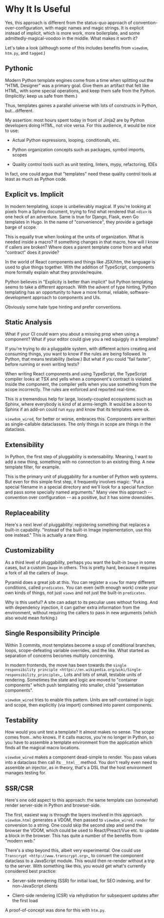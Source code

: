 # Why It Is Useful

Yes, this approach is different from the status-quo approach of convention-over-configuration, with magic names and magic strings.
It is explicit instead of implicit, which is more work, more boilerplate, and some admittedly-magical-voodoo in the middle.
What makes it worth it?

Let's take a look (although some of this includes benefits from `viewdom`, `htm.py`, and `tagged`.)

## Pythonic

Modern Python template engines come from a time when splitting out the "HTML Designer" was a primary goal.
Give them an artifact that felt like HTML, with some special operations, and keep them safe from the Python.
(Implicitly: keep us safe from them.)

Thus, templates gaines a parallel universe with lots of constructs in Python, but...different.

My assertion: most hours spent today in front of Jinja2 are by Python developers doing HTML, not vice versa.
For this audience, it would be nice to use:

- Actual Python expressions, looping, conditionals, etc.

- Python organization concepts such as packages, symbol imports, scopes

- Quality control tools such as unit testing, linters, mypy, refactoring, IDEs

In fact, one could argue that "templates" need these quality control tools at least as much as Python code.

## Explicit vs. Implicit

In modern templating, scope is unbelievably magical.
If you're looking at pixels from a Sphinx document, trying to find what rendered that `<div>` is one heck of an adventure.
Same is true for Django, Flask, even Go templates in Hugo.
In the name of "convenience", they provide a garbage barge of scope.

This is equally true when looking at the units of organization.
What is needed inside a macro?
If something changes in that macro, how will I know if callers are broken?
Where does a parent template come from and what "contract" does it provide?

In the world of React components and things like JSX/htm, the language is used to glue things together.
With the addition of TypeScript, components more formally explain what they provide/require.

Python believes in "Explicity is better than implicit" but Python templating seems to take a different approach.
With the advent of type hinting, Python templating has an opportunity to have a more formal, reliable, software-development approach to components and UIs.

Obviously some hate type hinting and prefer conventions.

## Static Analysis

What if your CI could warn you about a missing prop when using a component?
What if your editor could give you a red squiggly in a template?

If you're trying to do a pluggable system, with different actors creating and consuming things, you want to know if the rules are being followed.
In Python, that means testability (below.)
But what if you could "fail faster", before running or even writing tests?

When writing React components and using TypeScript, the TypeScript compiler looks at TSX and yells when a component's contract is violated.
Inside the component, the compiler yells when you use something from the scope incorrectly.
The rules are enforced and reported real-time.

This is a tremendous help for large, loosely-coupled ecosystems such as Sphinx, where everybody is kind of at arms-length.
It would be a boon to Sphinx if an add-on could run `mypy` and know that its templates were ok.

`viewdom_wired`, for better or worse, embraces this.
Components are written as single-callable dataclasses.
The only things in scope are things in the dataclass.

## Extensibility

In Python, the first step of pluggability is extensability.
Meaning, I want to add a new thing, something with no connection to an existing thing.
A new template filter, for example.

This is the primary unit of pluggability for a number of Python web systems.
But even for this simple first step, it frequently involves magic: "Put a special filename in a special directory and we'll look for a special function and pass some specially named arguments."
Many view this approach -- convention over configuration -- as a positive, but it has some downsides.

## Replaceability

Here's a next level of pluggability: registering something that replaces a built-in capability.
"Instead of the built-in Image implementation, use this one instead."
This is actually a rare thing.

## Customizability

As a third level of pluggability, perhaps you want the built-in `Image` in some cases, but a custom `Image` in others.
This is pretty hard, because it requires a fork of all the callers of `Image`.

Pyramid does a great job at this.
You can register a `view` for many different conditions, called `predicates`.
You can even (with enough work) create your own kinds of things, not just `views` and not just the built-in `predicates`.

Why is this useful?
A site can adapt to its peculiar uses without forking.
And with dependency injection, it can gather extra information from the environment, without requiring the callers to pass in new arguments (which also would mean forking.)

## Single Responsibility Principle

Within 3 commits, most templates become a soup of conditional branches, loops, scope-defeating variable overrides, and the like.
What started as separation of concerns becomes multiply concerning.

In modern frontends, the move has been towards the `single responsibility principle <https://en.wikipedia.org/wiki/Single-responsibility_principle>`_.
Lots and lots of small, testable units of rendering.
Sometimes the state and logic are moved to "container components" which push templating into smaller, child "presentation components".

`viewdom_wired` tries to enable this pattern.
Units are self-contained in logic and scope, then explicitly (via import) combined into parent components.

## Testability

How would you unit test a template?
It almost makes no sense.
The scope comes from...who knows.
If it calls macros, you're no longer in Python, so you have to assemble a template environment from the application which finds all the magical macro locations.

`viewdom_wired` makes a component dead-simple to render.
You pass values into a dataclass then call its `__html__` method.
You don't really even need to assemble an injector, as in theory, that's a DSL that the host environment manages testing for.

## SSR/CSR

Here's one odd aspect to this approach: the same template can (somewhat) render server-side in Python and browser-side.

The first, easiest way is through the layers involved in this approach.
`viewdom.html` generates a VDOM, then passed to `viewdom_wired.render` for conversion to a string.
One could skip the second step and send the browser the VDOM, which could be used to React/Preact/Vue etc. to update a block in the browser.
This has quite a number of the benefits from "modern web."

There's a step beyond this, albeit very experimental.
One could use `Transcrypt <http://www.transcrypt.org>`_ to convert the component dataclass to a JavaScript module.
This would then re-render without a trip to the server.
With something like this, you would get what's currently considered best practice:

- Server-side rendering (SSR) for initial load, for SEO indexing, and for non-JavaScript clients

- Client-side rendering (CSR) via rehydration for subsequent updates after the first load

A proof-of-concept was done for this with `htm.py`.
